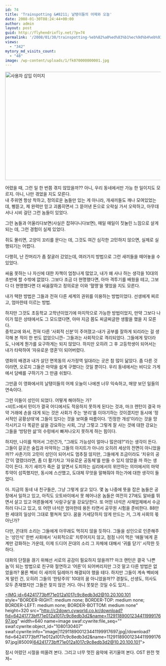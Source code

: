 ```yaml
---
id: 74
title: 'Trainspotting &#8211; 날탱이들의 어제와 오늘'
date: 2008-01-30T08:24:44+00:00
author: admin
layout: post
guid: http://flyhendrixfly.net/?p=74
permalink: '/2008/01/30/trainspotting-%eb%82%a0%ed%83%b1%ec%9d%b4%eb%93%a4%ec%9d%98-%ec%96%b4%ec%a0%9c%ec%99%80-%ec%98%a4%eb%8a%98/'
views:
  - "342"
mytory_md_visits_count:
  - "48"
image: /wp-content/uploads/1/fk070000000001.jpg
---
```

<img src="http://submania.dothome.co.kr/wp-content/uploads/1/fk070000000001.jpg" class="aligncenter" width="550" height="350" alt="사용자 삽입 이미지" />

어렸을 때, 그런 일 한 번쯤 겪지 않았을까?? 아니, 우리 동네에서만 가능 한 일이지도 모르지. 아니, 나만 겪었을 지도 모른다.  
내 주위엔 항상 착하고, 정의로운 놈들만 있는 게 아니라, 개새끼들도 깨나 모여있었는데, 삥뜯고, 제 완력만 믿고 괴롭히면서 그 뜯어낸 돈으로 오락실 가서 오락하고, 아무데서나 시비 걸던 그런 놈들이 있었다.


  


그런 놈들과 어울리다보면(사실은 잡혀다니다보면), 매일 매일이 짓눌린 느낌으로 살게되는 데, 그런 경험이 실제 있었다.


  


쥐도 몰리면, 고양이 꼬리를 문다는 데, 그것도 여간 심각한 고민하지 않으면, 실제로 실행되기는 어렵다.


  


다행히, 난 잔머리가 좀 잘굴러 갔었는데, 여러가지 방법으로 그런 새끼들을 떼어놓을 수 있었다.


  


싸움 못하는 나 자신에 대한 자책이 엄청나게 많았고, 내가 왜 사나 하는 생각을 10대의 초반에 할 수밖에 없었다. 그보다 조금 더 현명했다면, 아마 격투기를 배웠을 테고, 그보다 더 현명했다면 더 싸움잘하고 정의로운 이와 &#8216;혈맹&#8217;을 맺었을 지도 모른다.


  


내가 택한 방법은 그들과 전혀 다른 세계의 권위를 이용하는 방법이었다. 선생에게 찌르고, 엄마한테 이르는 방법.


  


하지만 그것도 초등학교 고학년이었기에 마지막으로 가능한 방법이었지, 만약 그보다 나이가 많은 상태에서도 그 모드였다면, 아마 지금 쯤도 찌글찌글한 생활을 했을 지 모른다.  
중학교에 와서, 전혀 다른 &#8216;사회적 신분&#8217;이 주어졌고-내가 공부를 잘하게 되리라는 걸 생각해 본 적이 한 번도 없었으니깐- 그들과는 사회적으로 격리되었다. 그들에게 맞더라도, 나에게 뭔가를 요구하게는 되지 않았다. 하지만 오히려 그 후 고등학생이 되어서는 내가 타락하여 &#8216;자유로운 영혼&#8217;이 되어버렸다.


  


영화의 배경과 내가 살던 면목동의 사가정역 일대라는 곳은 참 많이 닮았다. 좀 다른 것이라면, 오로지 그들은 마약을 쉽게 구했다는 것일 뿐이다. 우리 동네에서는 비디오 가게에서 담배를 구하기가 그 만큼 쉬웠다.


  


그만큼 이 영화에서의 날탱이들의 어제 오늘이 나에겐 너무 익숙하고, 매양 보던 일들의 연속이다.


  


그런 이들이 성인이 되었다. 어떻게 해야하는 가?  
<비트>에서 민이가 결국 어디에서도 적응하지 못하게 된다는 것과, 마크 렌턴이 결국 마약 거래에 손을 대게 되는 것은 사회가 주는 &#8216;분리&#8217;를 이야기하는 것이겠지만 동시에 &#8216;정서적인 공황상태&#8217;에 그들이 있다는 것을 보여줄 따름이다. &#8216;진정한 개성&#8217;이라는 것을 망각시키고 다 똑같은 삶을 강요하는 사회, 그냥 그렇고 그렇게 잘 사는 것에 대한 강요는 그들을 &#8216;방탕한 삶&#8217;의 수렁에서 빠져나오지 못하게 하는 힘이다.


  


하지만, 나이를 먹어서 그런건가, &#8220;그래도 가능성이 얼마나 많은데?&#8221;라는 생각이 든다. 그들이 갈곳은 술집과 마약하는 그들의 아지트가 아니라 오히려 세상의 전면이 아니었을까?? 사춘기의 고민이 성인이 되어서도 멈추질 않지만, 그들에게 조금이라도 &#8216;치유의 공간&#8217;이 열렸더라면, 좀 더 활기차고 &#8216;자유로운 공동체&#8217;를 만들 수 있지 않았을 까 하는 생각이 든다. 자기 새끼가 죽은 걸 알면서 도피하는 심리에서의 위안하는 의미에서의 마약투약이 섬뜩했지만, 동시에 스산했고, 도대체 무엇을 말해줘야 하는가에 대한 생각이 들었다.


  


아. 지금의 동네 내 친구들은, 그냥 그렇게 살고 있다. 몇 놈 나중에 뜻을 잡은 놈들은 공장에서 일하고 있고, 아직도 오토바이에서 못 헤어나온 놈들은 여전히 27에도 알바를 뛰면서 살고 있고 어른들에게 &#8216;사람구실&#8217;을 강요당한다. 또 어떤 녀석은 사채업체에서 수금하러 다니고 있고, 또 어떤 녀석은 엄마한테 용돈 타면서 공무원 시험을 준비한다. 88만원 세대의 일상이 그대로 펼쳐져 있다. 꿈을 거세당하지 않게 만드는 거, 그게 사회의 몫 아닌가?


  


다만, 꼰대의 소리는 그들에게 아무래도 먹히지 않을 듯하다. 그들을 성인으로 인준해주는 &#8216;성인식&#8217; 한번 사회에서 &#8216;사회적으로&#8217; 치루어지지 않고, 점점 나이 먹은 &#8216;애들&#8217;에게 훈계만 강화하는 가운데, 이제 드디어 꼰대의 소리 그 자체에 대해서 &#8216;귀를 닫기&#8217; 시작한 듯하다.


  


대화의 단절을 끊기 위해선 서로의 공감이 필요하지 않을까?? 마크 랜턴은 결국 &#8216;나쁜 놈&#8217;이 되는 방법으로 친구와 절연하고 &#8216;어른&#8217;이 되어버리지만 그것 말고 다른 방법은 없었을까? 물론 벡비 이 새끼의 딜레마가 해결되야 했을 테다. 하지만 그들이 계속 벡비에게 말린 건, 오히려 그들의 &#8216;한탕주의&#8217; 10대의 꿈 아니었을까?? 경찰도, 선생도, 의사도 모두 존재했지만 그들은 찾지 않은 거다. 아니 못찾은 것일 수도 있지&#8230;


  


<A href="http://c2down.cyworld.co.kr/download?fid=64241773bff71e012a1017c9c8edb3d2&name=1129118900123441199917697.jpg" target=_blank><IMG id=64241773bff71e012a1017c9c8edb3d2@10.20.100.101 style="BORDER-RIGHT: medium none; BORDER-TOP: medium none; BORDER-LEFT: medium none; BORDER-BOTTOM: medium none" height=320 src="http://c2down.cyworld.co.kr/download?fid=64241773bff71e012a1017c9c8edb3d2&name=1129118900123441199917697.jpg" width=640 name=image swaf:cywrite:file\_seq="" swaf:cywrite:object\_id="1080130407" swaf:cywrite:info="image|1129118900123441199917697.jpg|/download?fid=64241773bff71e012a1017c9c8edb3d2&name=1129118900123441199917697.jpg|85009|64241773bff71e012a1017c9c8edb3d2@10.20.100.101"></A>


  


잠시 어렸던 시절을 떠올려 본다. 그리고 너무 멋진 음악에 귀기울여 본다. OST 완전 멋져~